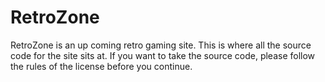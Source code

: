 # RetroZone
RetroZone is an up coming retro gaming site. This is where all the source code for the site sits at. If you want to take the source code, please follow the rules of the license before you continue.
